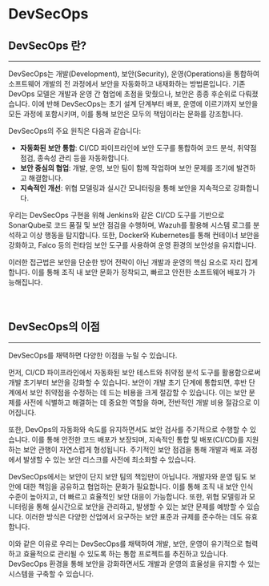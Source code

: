 # DevSecOps

## DevSecOps 란?
---

DevSecOps는 개발(Development), 보안(Security), 운영(Operations)을 통합하여 소프트웨어 개발의 전 과정에서 보안을 자동화하고 내재화하는 방법론입니다. 기존 DevOps 모델은 개발과 운영 간 협업에 초점을 맞췄으나, 보안은 종종 후순위로 다뤄졌습니다. 이에 반해 DevSecOps는 초기 설계 단계부터 배포, 운영에 이르기까지 보안을 모든 과정에 포함시키며, 이를 통해 보안은 모두의 책임이라는 문화를 강조합니다.

DevSecOps의 주요 원칙은 다음과 같습니다:
- **자동화된 보안 통합**: CI/CD 파이프라인에 보안 도구를 통합하여 코드 분석, 취약점 점검, 종속성 관리 등을 자동화합니다.
- **보안 중심의 협업**: 개발, 운영, 보안 팀이 함께 작업하며 보안 문제를 조기에 발견하고 해결합니다.
- **지속적인 개선**: 위협 모델링과 실시간 모니터링을 통해 보안을 지속적으로 강화합니다.

우리는 DevSecOps 구현을 위해 Jenkins와 같은 CI/CD 도구를 기반으로 SonarQube로 코드 품질 및 보안 점검을 수행하며, Wazuh를 활용해 시스템 로그를 분석하고 이상 행동을 탐지합니다. 또한, Docker와 Kubernetes를 통해 컨테이너 보안을 강화하고, Falco 등의 런타임 보안 도구를 사용하여 운영 환경의 보안성을 유지합니다.

이러한 접근법은 보안을 단순한 방어 전략이 아닌 개발과 운영의 핵심 요소로 자리 잡게 합니다. 이를 통해 조직 내 보안 문화가 정착되고, 빠르고 안전한 소프트웨어 배포가 가능해집니다.
<br><br><br>

## DevSecOps의 이점
---

DevSecOps를 채택하면 다양한 이점을 누릴 수 있습니다. 

먼저, CI/CD 파이프라인에서 자동화된 보안 테스트와 취약점 분석 도구를 활용함으로써 개발 초기부터 보안을 강화할 수 있습니다. 보안이 개발 초기 단계에 통합되면, 후반 단계에서 보안 취약점을 수정하는 데 드는 비용을 크게 절감할 수 있습니다. 이는 보안 문제를 사전에 식별하고 해결하는 데 중요한 역할을 하며, 전반적인 개발 비용 절감으로 이어집니다.

또한, DevOps의 자동화와 속도를 유지하면서도 보안 검사를 주기적으로 수행할 수 있습니다. 이를 통해 안전한 코드 배포가 보장되며, 지속적인 통합 및 배포(CI/CD)를 지원하는 보안 관행이 자연스럽게 형성됩니다. 주기적인 보안 점검을 통해 개발과 배포 과정에서 발생할 수 있는 보안 리스크를 사전에 최소화할 수 있습니다.

DevSecOps에서는 보안이 단지 보안 팀의 책임만이 아닙니다. 개발자와 운영 팀도 보안에 대한 책임을 공유하고 협업하는 문화가 필요합니다. 이를 통해 조직 내 보안 인식 수준이 높아지고, 더 빠르고 효율적인 보안 대응이 가능합니다. 또한, 위협 모델링과 모니터링을 통해 실시간으로 보안을 관리하고, 발생할 수 있는 보안 문제를 예방할 수 있습니다. 이러한 방식은 다양한 산업에서 요구하는 보안 표준과 규제를 준수하는 데도 유효합니다.

이와 같은 이유로 우리는 DevSecOps를 채택하여 개발, 보안, 운영이 유기적으로 협력하고 효율적으로 관리될 수 있도록 하는 통합 프로젝트를 추진하고 있습니다. DevSecOps 환경을 통해 보안을 강화하면서도 개발과 운영의 효율성을 유지할 수 있는 시스템을 구축할 수 있습니다.